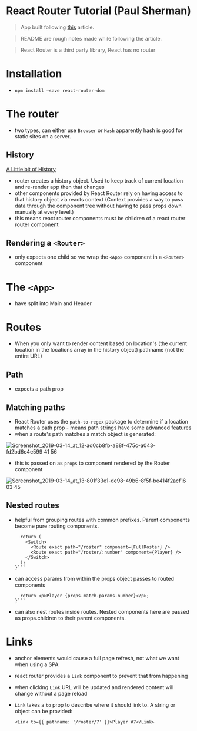 # React Router Tutorial (Paul Sherman)

> App built following [this](https://blog.pshrmn.com/entry/simple-react-router-v4-tutorial/) article.

> README are rough notes made while following the article.

> React Router is a third party library, React has no router

# Installation

- `npm install —save react-router-dom`

# The router

- two types, can either use `Browser` or `Hash` apparently hash is good for static sites on a server.

## History

[A Little bit of History](https://blog.pshrmn.com/entry/a-little-bit-of-history/)

- router creates a history object. Used to keep track of current location and re-render app then that changes
- other components provided by React Router rely on having access to that history object via reacts context (Context provides a way to pass data through the component tree without having to pass props down manually at every level.)
- this means react router components must be children of a react router router component

## Rendering a `<Router>`

- only expects one child so we wrap the `<App>` component in a `<Router>` component

# The `<App>`

- have split into Main and Header

# Routes

- When you only want to render content based on location's (the current location in the locations array in the history object) pathname (not the entire URL)

## Path

- <Route> expects a path prop

## Matching paths

- React Router uses the `path-to-regex` package to determine if a location matches a path prop - means path strings have some advanced features
- when a route's path matches a match object is generated:

![Screenshot_2019-03-14_at_12-ad0cb8fb-a88f-475c-a043-fd2bd6e4e599 41 56](https://user-images.githubusercontent.com/20629455/55970282-2c8fdc80-5c77-11e9-9329-6a9503341383.png)


- this is passed on as `props` to component rendered by the Router component

![Screenshot_2019-03-14_at_13-801f33e1-de98-49b6-8f5f-be414f2acf16 03 45](https://user-images.githubusercontent.com/20629455/55970283-2c8fdc80-5c77-11e9-95c2-2312c05cf76a.png)

## Nested routes

- helpful from grouping routes with common prefixes. Parent components become pure routing components.

    ```export function Roster() {
      return (
        <Switch>
          <Route exact path="/roster" component={FullRoster} />
          <Route exact path="/roster/:number" component={Player} />
        </Switch>
      );
    }```

- can access params from within the props object passes to routed components

    ```export function Player(props) {
      return <p>Player {props.match.params.number}</p>;
    }```

- can also nest routes inside routes. Nested components here are passed as props.children to their parent components.

# Links

- anchor elements would cause a full page refresh, not what we want when using a SPA
- react router provides a `Link` component to prevent that from happening
- when clicking `Link` URL will be updated and rendered content will change without a page reload
- `Link` takes a `to` prop to describe where it should link to. A string or object can be provided:

    `<Link to={{ pathname: '/roster/7' }}>Player #7</Link>`
